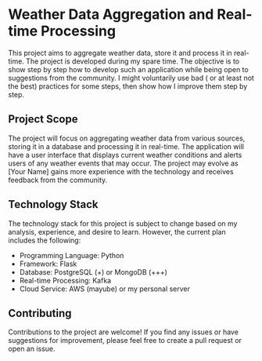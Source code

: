 # Weather Data Aggregation and Real-time Processing

This project aims to aggregate weather data, store it and process it in real-time. The project is developed during my spare time. The objective is to show step by step how to develop such an application while being open to suggestions from the community. I might voluntarily use bad ( or at least not the best) practices for some steps, then show how I improve them step by step.

## Project Scope

The project will focus on aggregating weather data from various sources, storing it in a database and processing it in real-time. The application will have a user interface that displays current weather conditions and alerts users of any weather events that may occur. The project may evolve as [Your Name] gains more experience with the technology and receives feedback from the community.

## Technology Stack

The technology stack for this project is subject to change based on my analysis, experience, and desire to learn. However, the current plan includes the following:

- Programming Language: Python
- Framework: Flask
- Database: PostgreSQL (+) or MongoDB (+++)
- Real-time Processing: Kafka
- Cloud Service: AWS (mayube) or my personal server

## Contributing

Contributions to the project are welcome! If you find any issues or have suggestions for improvement, please feel free to create a pull request or open an issue.
